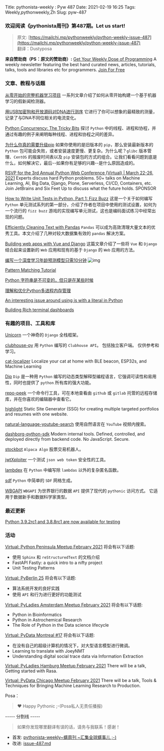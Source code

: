 Title: pythonista-weekly : Pyw 487
Date: 2021-02-19 16:25
Tags: Weekly,pythonweekly,Zh 
Slug: pyw-487

### 欢迎阅读《pythonista周刊》第487期。Let us start!


>原文: [https://mailchi.mp/pythonweekly/python-weekly-issue-487](https://mailchi.mp/pythonweekly/python-weekly-issue-487)  
>翻译：Dustyposa

**来自赞助商（PS：原文的赞助商）:**
[Get Your Weekly Dose of Programming](https://www.programmerweekly.com/?utm_source=pwad&utm_medium=newsletter) A weekly newsletter featuring the best hand curated news, articles, tutorials, talks, tools and libraries etc for programmers. [Join For Free](https://www.programmerweekly.com/?utm_source=pwad&utm_medium=newsletter)

### 文章、教程与话题

[从零开始的完整机器学习项目](https://www.mihaileric.com/posts/setting-up-a-machine-learning-project/)
一系列文章介绍了如何从零开始构建一个基于机器学习的假新闻检测器。

[用USB加密狗和开放源码对DNA进行测序](https://stackoverflow.blog/2021/02/03/sequencing-your-dna-with-a-usb-dongle-and-open-source-code)
它进行了你可以想象的最精致的测量，记录了与DNA不同位相关的电流变化。

[Python Concurrency: The Tricky Bits](https://python.hamel.dev/concurrency/)
探讨 `Python` 中的线程、进程和协程，并通过有趣的例子来阐明每种线程、进程和协程之间的差异。

[为什么你真的需要升级pip](https://pythonspeed.com/articles/upgrade-pip/)
如果你使用的是旧版本的 `pip`，那么安装最新版本的 `Python` 包可能会失败，或者安装速度更慢、更复杂。为什么呢？`glibc` 版本管理、`CentOS` 的报废时间表以及 `pip` 安装包的方式的组合。让我们看看问题到底是什么，如何解决它，最后--如果你有足够的兴趣--是什么原因造成的。

[RSVP for the 3rd Annual Python Web Conference (Virtual) | March 22-26, 2021](https://bit.ly/3rCWfBL)
Experts discuss hard Python problems. 50+ talks on Machine Learning, AI, Big Data, Django, Plone, Serverless, CI/CD, Containers, etc. Join JetBrains and Six Feet Up to discuss what the future holds. SPONSOR

[How to Write Unit Tests in Python, Part 1: Fizz Buzz](https://blog.miguelgrinberg.com/post/how-to-write-unit-tests-in-python-part-1-fizz-buzz)
这是一个关于如何编写 `Python` 单元测试系列的第一部分，介绍了作者在项目中使用的测试设置，如何为一个流行的 `fizz buzz` 游戏的实现编写单元测试，这也是编码面试练习中经常出现的问题。

[Efficiently Cleaning Text with Pandas](https://pbpython.com/text-cleaning.html)
`Pandas` 可以成为高效清理大量文本的优秀工具。本文介绍了几种对较大数据集有效的 `pandas` 解决方案。

[Building web apps with Vue and Django](https://dafoster.net/articles/2021/02/16/building-web-apps-with-vue-and-django-the-ultimate-guide/)
这篇文章介绍了一些将 `Vue` 和 `Django` 结合起来设置新的 `Web` 应用和现有的基于 `Django` 的 `Web` 应用的方法。

[编写一个深度学习年龄预测模型只需10分钟](https://www.youtube.com/watch?v=NxNrIwejnPI) ![img](https://mcusercontent.com/e2e180baf855ac797ef407fc7/images/af76283a-6e65-436c-967a-900427cf6399.png)

[Pattern Matching Tutorial](https://github.com/gvanrossum/patma/blob/master/README.md#tutorial)

[Python 字符串是不可变的，但只是在某些时候](https://web.eecs.utk.edu/~azh/blog/pythonstringsaremutable.html)

[理解和优化Python多进程内存管理](https://luis-sena.medium.com/understanding-and-optimizing-python-multi-process-memory-management-24e1e5e79047)

[An interesting issue around using is with a literal in Python](https://utcc.utoronto.ca/~cks/space/blog/python/PythonIsWithLiteral)

[Building Rich terminal dashboards](https://www.willmcgugan.com/blog/tech/post/building-rich-terminal-dashboards/)

### 有趣的项目、工具和库

[Unicorn](https://github.com/adamghill/django-unicorn)
一个神奇的 `Django` 全栈框架。

[clubhouse-py](https://github.com/stypr/clubhouse-py)
用 `Python` 编写的 `Clubhouse API`。 包括独立客户端。 仅供参考和学习。

[cat-localizer](https://github.com/filipsPL/cat-localizer)
Localize your cat at home with BLE beacon, ESP32s, and Machine Learning

[Dip](https://github.com/raghavnautiyal/dip)
`Dip` 是一种用 `Python` 编写的动态类型解释型编程语言，它强调可读性和易用性，同时也提供了 `python` 所有库的强大功能。

[repo-peek](https://github.com/rahulunair/repo-peek)
一个命令行工具，可在本地查看由 `github` 或 `gitlab` 托管的远程存储库，并在你喜欢的编辑器中查看它。

[highlight](https://github.com/annedorko/highlight)
Static Site Generator (SSG) for creating multiple targeted portfolios and resumes with one website.

[natural-language-youtube-search](https://github.com/haltakov/natural-language-youtube-search)
使用自然语言在 `YouTube` 视频内搜索。

[dashborg-python-sdk](https://github.com/sawka/dashborg-python-sdk)
Modern internal tools. Defined, controlled, and deployed directly from backend code. No JavaScript. Secure.

[stockbot](https://github.com/shirosaidev/stockbot)
`Alpaca Algo` 股票交易机器人。

[jwtXploiter](https://github.com/DontPanicO/jwtXploiter)
一个测试 `json web token` 安全性的工具。

[lambdex](https://github.com/hsfzxjy/lambdex)
在 `Python` 中编写除 `lambdas` 以外的复杂匿名函数。 

[sdf](https://github.com/fogleman/sdf)
`Python` 中简单的 `SDF` 网格生成。

[WBGAPI](https://github.com/tgherzog/wbgapi) 
`WBGAPI` 为世界银行的数据 `API` 提供了现代的 `pythonic` 访问方式。 它适用于数据新手和数据科学家类型。

### 最近更新

[Python 3.9.2rc1 and 3.8.8rc1 are now available for testing](https://pythoninsider.blogspot.com/2021/02/python-392rc1-and-388rc1-are-now.html)

### 活动

[Virtual: Python Peninsula Meetup February 2021](https://www.meetup.com/Pyninsula-Python-Peninsula-Meetup/events/275484935/)
将会有以下话题:

- 使用 `Sphinx` 和 `reStructuredText` 的文档介绍
- FastAPI Fastly: a quick intro to a nifty project
- Unit Testing Patterns


[Virtual: PyBerlin 25](https://www.meetup.com/PyBerlin/events/275883042/) 
将会有以下话题:

- 算法系统开发的良好实践
- 使用 `API` 和行为进行更好的功能测试


[Virtual: PyLadies Amsterdam Meetup February 2021](https://www.meetup.com/PyLadiesAMS/events/275981184/)
将会有以下话题:

- Python in Bioinformatics
- Python in Astrochemical Research
- The Role of Python in the Data science lifecycle


[Virtual: PyData Montreal #17](https://www.meetup.com/PyData-MTL/events/275984328/)
将会有以下话题:

- 在没有自己的超级计算机的情况下，对大型语言模型进行微调。
- Learning to translate with JoeyNMT
- Understanding digital social trace data via Information Extraction


[Virtual: PyLadies Hamburg Meetup February 2021](https://www.meetup.com/PyLadies-Hamburg/events/275742880/)
There will be a talk, Getting started with Rasa.

[Virtual: PyData Chicago Meetup February 2021](https://www.meetup.com/PyDataChi/events/276222617/)
There will be a talk, Tools & Techniques for Bringing Machine Learning Research to Production.

Posa：
> ❤️ Happy Pythonic ;-(Posa私人无责任播报)  


----- 分割线 -----

> 如果你发现哪里翻译有误的话，请务与我联系！感谢！




- 首发: [pythonista-weekly~蠎周刊 ~汇集全球蠎事儿 ;-)](http://weekly.pychina.org/python-weekly/pyw-487.html)
- 改进: [issue-487.md](https://github.com/PyChina/weekly/blob/master/content/python-weekly/issue%23487.md)


